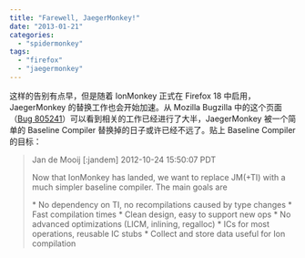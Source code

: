 ```yaml
---
title: "Farewell, JaegerMonkey!"
date: "2013-01-21"
categories: 
  - "spidermonkey"
tags: 
  - "firefox"
  - "jaegermonkey"
---
```


这样的告别有点早，但是随着 IonMonkey 正式在 Firefox 18 中启用，JaegerMonkey 的替换工作也会开始加速。从 Mozilla Bugzilla 中的这个页面（[Bug 805241](https://bugzilla.mozilla.org/show_bug.cgi?id=805241 "Bug 805241 - (BaselineCompiler) [meta] Build a new baseline compiler")）可以看到相关的工作已经进行了大半，JaegerMonkey 被一个简单的 Baseline Compiler 替换掉的日子或许已经不远了。贴上 Baseline Compiler 的目标：

> Jan de Mooij \[:jandem\] 2012-10-24 15:50:07 PDT
> 
> Now that IonMonkey has landed, we want to replace JM(+TI) with a much simpler baseline compiler. The main goals are
> 
> \* No dependency on TI, no recompilations caused by type changes \* Fast compilation times \* Clean design, easy to support new ops \* No advanced optimizations (LICM, inlining, regalloc) \* ICs for most operations, reusable IC stubs \* Collect and store data useful for Ion compilation
